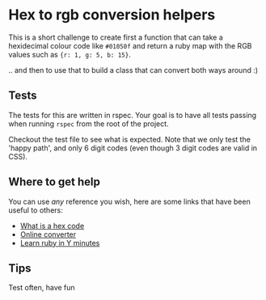 # Hex to rgb conversion helpers

This is a short challenge to create first a function that can take a hexidecimal colour code like `#01050f` and return a ruby map with the RGB values such as `{r: 1, g: 5, b: 15}`.

.. and then to use that to build a class that can convert both ways around :)


## Tests

The tests for this are written in rspec. Your goal is to have all tests passing when running `rspec` from the root of the project.

Checkout the test file to see what is expected. Note that we only test the 'happy path', and only 6 digit codes (even though 3 digit codes are valid in CSS).


## Where to get help

You can use *any* reference you wish, here are some links that have been useful to others:

 - [What is a hex code](https://www.codeconquest.com/hex-color-codes/)
 - [Online converter](https://www.rgbtohex.net/hextorgb/)
 - [Learn ruby in Y minutes](https://learnxinyminutes.com/docs/ruby/)

## Tips

Test often, have fun
